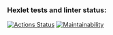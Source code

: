 ### Hexlet tests and linter status:
[![Actions Status](https://github.com/Suvorov-m/frontend-project-lvl1/workflows/hexlet-check/badge.svg)](https://github.com/Suvorov-m/frontend-project-lvl1/actions)
[![Maintainability](https://api.codeclimate.com/v1/badges/a99a88d28ad37a79dbf6/maintainability)](https://codeclimate.com/github/codeclimate/codeclimate/maintainability)
